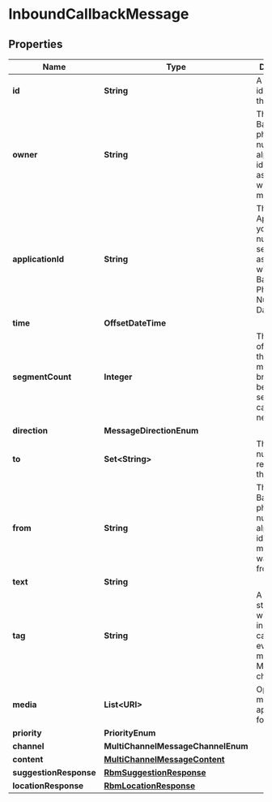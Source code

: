 

# InboundCallbackMessage


## Properties

| Name | Type | Description | Notes |
|------------ | ------------- | ------------- | -------------|
|**id** | **String** | A unique identifier of the message. |  |
|**owner** | **String** | The Bandwidth phone number or alphanumeric identifier associated with the message. |  |
|**applicationId** | **String** | The ID of the Application your from number or senderId is associated with in the Bandwidth Phone Number Dashboard. |  |
|**time** | **OffsetDateTime** |  |  |
|**segmentCount** | **Integer** | The number of segments the user&#39;s message is broken into before sending over carrier networks. |  |
|**direction** | **MessageDirectionEnum** |  |  |
|**to** | **Set&lt;String&gt;** | The phone number recipients of the message. |  |
|**from** | **String** | The Bandwidth phone number or alphanumeric identifier the message was sent from. |  |
|**text** | **String** |  |  [optional] |
|**tag** | **String** | A custom string that will be included in callback events of the message. Max 1024 characters. |  [optional] |
|**media** | **List&lt;URI&gt;** | Optional media, not applicable for sms |  [optional] |
|**priority** | **PriorityEnum** |  |  [optional] |
|**channel** | **MultiChannelMessageChannelEnum** |  |  [optional] |
|**content** | [**MultiChannelMessageContent**](MultiChannelMessageContent.md) |  |  [optional] |
|**suggestionResponse** | [**RbmSuggestionResponse**](RbmSuggestionResponse.md) |  |  [optional] |
|**locationResponse** | [**RbmLocationResponse**](RbmLocationResponse.md) |  |  [optional] |



